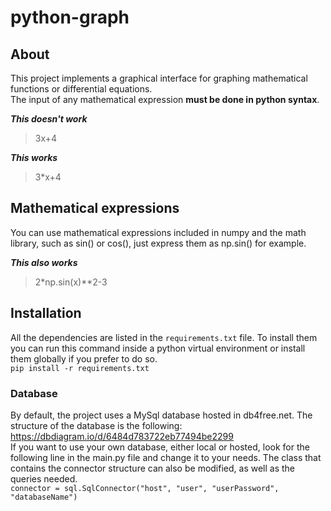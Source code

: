 # python-graph
## About
This project implements a graphical interface for graphing mathematical functions or differential equations.<br>
The input of any mathematical expression **must be done in python syntax**.<br>

***This doesn't work***<br>
> 3x+4<br>

***This works***<br>
> 3\*x+4
## Mathematical expressions
You can use mathematical expressions included in numpy and the math library, such as sin() or cos(), just express them as np.sin() for example. <br>

***This also works***
> 2\*np.sin(x)\*\*2-3
## Installation
All the dependencies are listed in the `requirements.txt` file. To install them you can run this command inside a python virtual environment or install them globally if you prefer to do so.<br>
`pip install -r requirements.txt`<br>
### Database
By default, the project uses a MySql database hosted in db4free.net. The structure of the database is the following: https://dbdiagram.io/d/6484d783722eb77494be2299<br>
If you want to use your own database, either local or hosted, look for the following line in the main.py file and change it to your needs. The class that contains the connector structure can also be modified, as well as the queries needed.<br>
`connector = sql.SqlConnector("host", "user", "userPassword", "databaseName")`
